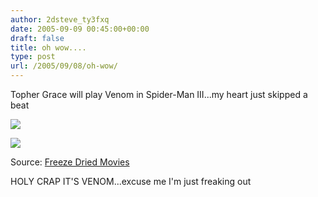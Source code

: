 ```yaml
---
author: 2dsteve_ty3fxq
date: 2005-09-09 00:45:00+00:00
draft: false
title: oh wow....
type: post
url: /2005/09/08/oh-wow/
---
```


Topher Grace will play Venom in Spider-Man III...my heart just skipped a beat

![](http://www.freezedriedmovies.com/news/Uploads/venom090505.jpg)

![](http://www.freezedriedmovies.com/news/Uploads/topher090505.jpg)


Source: [Freeze Dried Movies](http://www.freezedriedmovies.com/news/index.php?Action=Full&NewsID=3355)

HOLY CRAP IT'S VENOM...excuse me I'm just freaking out
